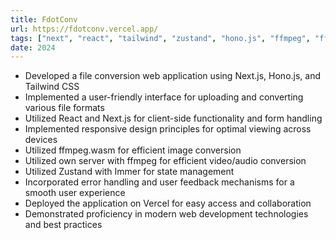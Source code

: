 ```yaml
---
title: FdotConv
url: https://fdotconv.vercel.app/ 
tags: ["next", "react", "tailwind", "zustand", "hono.js", "ffmpeg", "ffmpeg.wasm", "immer"]
date: 2024
---
```


- Developed a file conversion web application using Next.js, Hono.js, and Tailwind CSS
- Implemented a user-friendly interface for uploading and converting various file formats
- Utilized React and Next.js for client-side functionality and form handling
- Implemented responsive design principles for optimal viewing across devices
- Utilized ffmpeg.wasm for efficient image conversion
- Utilized own server with ffmpeg for efficient video/audio conversion
- Utilized Zustand with Immer for state management
- Incorporated error handling and user feedback mechanisms for a smooth user experience
- Deployed the application on Vercel for easy access and collaboration
- Demonstrated proficiency in modern web development technologies and best practices